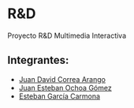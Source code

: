 # R&D
Proyecto R&amp;D Multimedia Interactiva

## Integrantes:

- [Juan David Correa Arango](@JuanD29)
- [Juan Esteban Ochoa Gómez](@Juanes8a)
- [Esteban García Carmona](@EsGarciaC)

